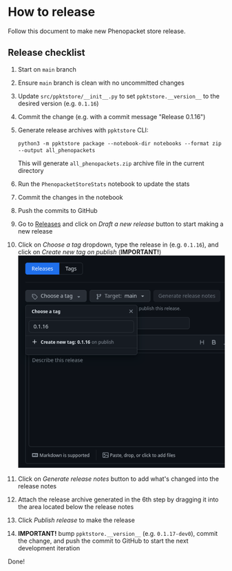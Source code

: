 # How to release

Follow this document to make new Phenopacket store release.

## Release checklist

1. Start on `main` branch
2. Ensure `main` branch is clean with no uncommitted changes
3. Update `src/ppktstore/__init__.py` to set `ppktstore.__version__` to the desired version (e.g. `0.1.16`)
4. Commit the change (e.g. with a commit message "Release 0.1.16")
5. Generate release archives with `ppktstore` CLI:
    ```shell
    python3 -m ppktstore package --notebook-dir notebooks --format zip --output all_phenopackets
    ```
  
    This will generate `all_phenopackets.zip` archive file in the current directory
6. Run the `PhenopacketStoreStats` notebook to update the stats
7. Commit the changes in the notebook
8. Push the commits to GitHub
9. Go to [Releases](https://github.com/monarch-initiative/phenopacket-store/releases) and click on *Draft a new release* button to start making a new release
10. Click on *Choose a tag* dropdown, type the release in (e.g. `0.1.16`), and click on *Create new tag on publish* (**IMPORTANT!**)
  ![Choose a tag](img/choose_a_tag.png)
11. Click on *Generate release notes* button to add what's changed into the release notes
12. Attach the release archive generated in the 6th step by dragging it into the area located below the release notes
13. Click *Publish release* to make the release
14. **IMPORTANT!** bump `ppktstore.__version__` (e.g. `0.1.17-dev0`), commit the change, and push the commit to GitHub to start the next development iteration

Done!
